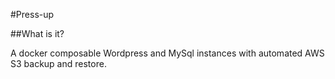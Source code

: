 #Press-up

##What is it?

A docker composable Wordpress and MySql instances with automated AWS S3 backup and restore.
